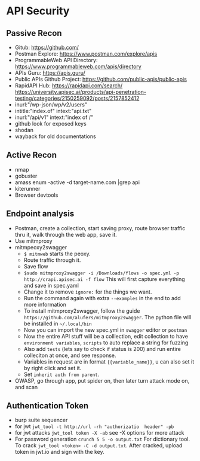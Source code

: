 # API Security
## Passive Recon
- Gitub: https://github.com/ 
- Postman Explore: https://www.postman.com/explore/apis
- ProgrammableWeb API Directory: https://www.programmableweb.com/apis/directory 
- APIs Guru: https://apis.guru/ 
- Public APIs Github Project: https://github.com/public-apis/public-apis 
- RapidAPI Hub: https://rapidapi.com/search/ 
https://university.apisec.ai/products/api-penetration-testing/categories/2150259092/posts/2157852412
- inurl:"/wp-json/wp/v2/users"
- intitle:"index.of" intext:"api.txt"
- inurl:"/api/v1" intext:"index of /"
- github look for exposed keys
- shodan
- wayback for old documentations

## Active Recon
- nmap
- gobuster
- amass enum -active -d target-name.com |grep api
- kiterunner
- Browser devtools

## Endpoint analysis
- Postman, create a collection, start saving proxy, route browser traffic thru it, walk through the web app, save it.
- Use mitmproxy
- mitmpeoxy2swagger
    - `$ mitmweb` starts the peoxy.
    - Route traffic through it.
    - Save flow
    - `$sudo mitmproxy2swagger -i /Downloads/flows -o spec.yml -p http://crapi.apisec.ai -f flow` This will first capture everything and save in spec.yaml
    - Change it to remove `ignore:` for the things we want.
    - Run the command again with extra `--examples` in the end to add more information
    - To install mitmproxy2swagger, follow the guide `https://github.com/alufers/mitmproxy2swagger`. The python file will be installed in `~/.local/bin`
    - Now you can import the new spec.yml in `swagger` editor or `postman`
    - Now the entire API stuff will be a colllection, edit collection to have `environment variables`, `scripts` to auto replace a string for fuzzing
    - Also add `tests` (lets say to check if status is 200) and run entire colleciton at once, and see response.
    - Variables in request are in format `{{variable_name}}`, u can also set it by right click and set it.
    - Set `inherit auth from parent`.
- OWASP, go through app, put spider on, then later turn attack mode on, and scan

## Authentication Token
- burp suite sequencer
- for jwt `jwt_tool -t http://url -rh "authorizatio  header" -pb`
- for jwt attacks `jwt_tool token -X -ab` see -X options for more attack 
- For password generation `crunch 5 5 -o output.txt` For dictionary tool. To crack `jwt_tool <token> -C -d output.txt`. After cracked, upload token in jwt.io and sign with the key.
